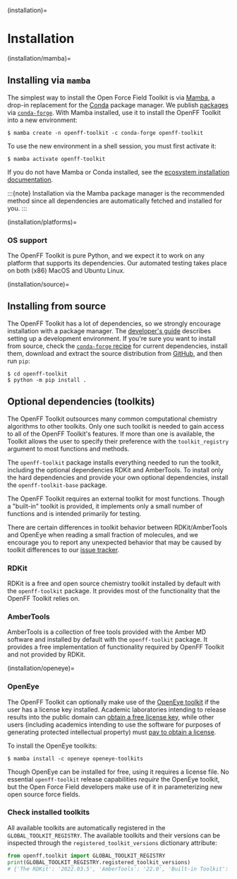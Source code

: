 (installation)=

# Installation

(installation/mamba)=

## Installing via `mamba`

The simplest way to install the Open Force Field Toolkit is via [Mamba](https://github.com/mamba-org/mamba), a drop-in replacement for the [Conda](https://docs.conda.io/en/latest/) package manager.
We publish [packages](https://github.com/conda-forge/openff-toolkit-feedstock) via [`conda-forge`](https://conda-forge.org/).
With Mamba installed, use it to install the OpenFF Toolkit into a new environment:

```shell-session
$ mamba create -n openff-toolkit -c conda-forge openff-toolkit
```

To use the new environment in a shell session, you must first activate it:

```shell-session
$ mamba activate openff-toolkit
```

If you do not have Mamba or Conda installed, see the [ecosystem installation documentation].

:::{note}
Installation via the Mamba package manager is the recommended method since all dependencies are automatically fetched and installed for you.
:::

[ecosystem installation documentation]: inv:openff.docs#install

(installation/platforms)=

### OS support

The OpenFF Toolkit is pure Python, and we expect it to work on any platform that supports its dependencies.
Our automated testing takes place on both (x86) MacOS and Ubuntu Linux.

(installation/source)=

## Installing from source

The OpenFF Toolkit has a lot of dependencies, so we strongly encourage installation with a package manager. The [developer's guide](install_dev) describes setting up a development environment. If you're sure you want to install from source, check the [`conda-forge` recipe](https://github.com/conda-forge/openff-toolkit-feedstock/blob/main/recipe/meta.yaml) for current dependencies, install them, download and extract the source distribution from [GitHub](https://github.com/openforcefield/openff-toolkit/releases), and then run `pip`:

```shell-session
$ cd openff-toolkit
$ python -m pip install .
```

## Optional dependencies (toolkits)

The OpenFF Toolkit outsources many common computational chemistry algorithms to other toolkits.
Only one such toolkit is needed to gain access to all of the OpenFF Toolkit's features.
If more than one is available, the Toolkit allows the user to specify their preference with the `toolkit_registry` argument to most functions and methods.

The `openff-toolkit` package installs everything needed to run the toolkit, including the optional dependencies RDKit and AmberTools.
To install only the hard dependencies and provide your own optional dependencies, install the `openff-toolkit-base` package.

The OpenFF Toolkit requires an external toolkit for most functions.
Though a "built-in" toolkit is provided, it implements only a small number of functions and is intended primarily for testing.

There are certain differences in toolkit behavior between RDKit/AmberTools and OpenEye when reading a small fraction of molecules, and we encourage you to report any unexpected behavior that may be caused by toolkit differences to our [issue tracker](https://github.com/openforcefield/openff-toolkit/issues).

### RDKit

RDKit is a free and open source chemistry toolkit installed by default with the `openff-toolkit` package.
It provides most of the functionality that the OpenFF Toolkit relies on.

### AmberTools

AmberTools is a collection of free tools provided with the Amber MD software and installed by default with the `openff-toolkit` package.
It provides a free implementation of functionality required by OpenFF Toolkit and not provided by RDKit.

(installation/openeye)=

### OpenEye

The OpenFF Toolkit can optionally make use of the [OpenEye toolkit](https://www.eyesopen.com/toolkit-development) if the user has a license key installed.
Academic laboratories intending to release results into the public domain can [obtain a free license key](https://www.eyesopen.com/licensing-philosophy), while other users (including academics intending to use the software for purposes of generating protected intellectual property) must [pay to obtain a license](https://www.eyesopen.com/pricing).

To install the OpenEye toolkits:

```shell-session
$ mamba install -c openeye openeye-toolkits
```

Though OpenEye can be installed for free, using it requires a license file.
No essential `openff-toolkit` release capabilities *require* the OpenEye toolkit, but the Open Force Field developers make use of it in parameterizing new open source force fields.

### Check installed toolkits

All available toolkits are automatically registered in the `GLOBAL_TOOLKIT_REGISTRY`. The available toolkits and their versions can be inspected through the `registered_toolkit_versions` dictionary attribute:

```python
from openff.toolkit import GLOBAL_TOOLKIT_REGISTRY
print(GLOBAL_TOOLKIT_REGISTRY.registered_toolkit_versions)
# {'The RDKit': '2022.03.5', 'AmberTools': '22.0', 'Built-in Toolkit': None}
```
